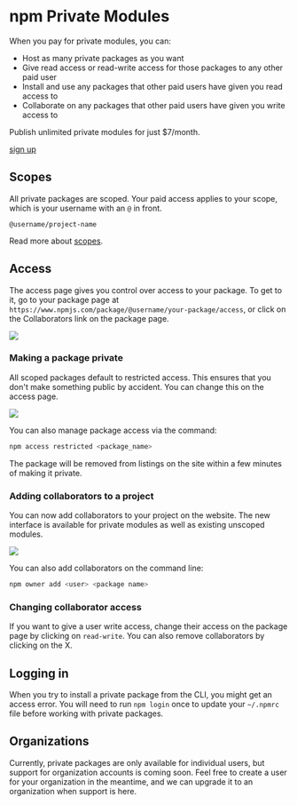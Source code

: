 <hgroup>
<h1>npm Private Modules</h1>
</hgroup>

When you pay for private modules, you can:

- Host as many private packages as you want
- Give read access or read-write access for those packages to any other paid user
- Install and use any packages that other paid users have given you read access to
- Collaborate on any packages that other paid users have given you write access to

Publish unlimited private modules for just $7/month.

<a data-event-trigger="click" data-event-name="billing-via-private-modules-page" class="button" href="https://www.npmjs.com/settings/billing">sign up</a>

## Scopes

All private packages are scoped. Your paid access applies to your scope, which is your username with an `@` in front.

```
@username/project-name
````

Read more about [scopes](https://docs.npmjs.com/getting-started/scoped-packages).

## Access

The access page gives you control over access to your package. To get to it, go to your package page at `https://www.npmjs.com/package/@username/your-package/access`, or click on the Collaborators link on the package page.

<p class="centered">
  <img src="http://npmblog-images.surge.sh/static-pages/collaborators-page.png" class="bordered">
</p>

### Making a package private

All scoped packages default to restricted access. This ensures that you don't make something public by accident. You can change this on the access page.

<p class="centered">
  <img src="http://npmblog-images.surge.sh/static-pages/make-private-ui.gif" class="bordered">
</p>

You can also manage package access via the command:

```sh
npm access restricted <package_name>
```

The package will be removed from listings on the site within a few minutes of making it private.

### Adding collaborators to a project

You can now add collaborators to your project on the website. The new interface is available for
private modules as well as existing unscoped modules.

<p class="centered">
  <img src="http://npmblog-images.surge.sh/static-pages/add-collaborator.gif" class="bordered">
</p>

You can also add collaborators on the command line:

```sh
npm owner add <user> <package name>
```

### Changing collaborator access

If you want to give a user write access, change their access on the package page by clicking on `read-write`. You can also remove collaborators by clicking on the X.


## Logging in

When you try to install a private package from the CLI, you might get an access error. You will need to run `npm login` once to update your `~/.npmrc` file before working with private packages.

## Organizations

Currently, private packages are only available for individual users, but support for organization accounts is coming soon. Feel free to create a user for your organization in the meantime, and we can upgrade it to an organization when support is here.
